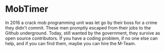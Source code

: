 # MobTimer

In 2016 a crack mob programming unit was let go by their boss for a crime they didn't commit. These men promptly escaped from their jobs to the Github underground. Today, still wanted by the government, they survive as open source contributors. If you have a coding problem, if no one else can help, and if you can find them, maybe you can hire the M-Team.
